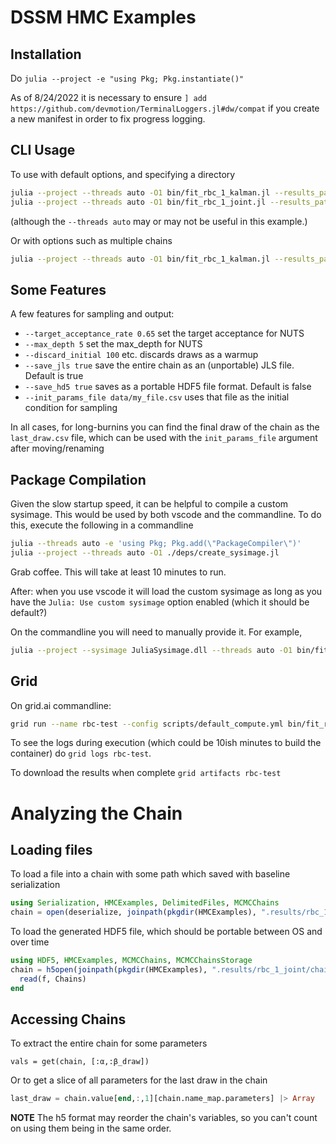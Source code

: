 # DSSM HMC Examples

## Installation
Do `julia --project -e "using Pkg; Pkg.instantiate()"`

As of 8/24/2022 it is necessary to ensure `] add https://github.com/devmotion/TerminalLoggers.jl#dw/compat` if you create a new manifest in order to fix progress logging.

## CLI Usage
To use with default options, and specifying a directory
```bash
julia --project --threads auto -O1 bin/fit_rbc_1_kalman.jl --results_path ./.results/rbc_1_kalman --overwrite_results true --num_samples 100
julia --project --threads auto -O1 bin/fit_rbc_1_joint.jl --results_path ./.results/rbc_1_joint --overwrite_results true --num_samples 100
```
(although the `--threads auto` may or may not be useful in this example.)

Or with options such as multiple chains
```bash
julia --project --threads auto -O1 bin/fit_rbc_1_kalman.jl --results_path ./.results/rbc_1_kalman --overwrite_results true --num_samples 1000 --num_chains 8
```

## Some Features
A few features for sampling and output:
- `--target_acceptance_rate 0.65` set the target acceptance for NUTS
- `--max_depth 5` set the max_depth for NUTS
- `--discard_initial 100` etc. discards draws as a warmup
- `--save_jls true`  save the entire chain as an (unportable) JLS file.  Default is true
- `--save_hd5 true` saves as a portable HDF5 file format.  Default is false
- `--init_params_file data/my_file.csv` uses that file as the initial condition for sampling

In all cases, for long-burnins you can find the final draw of the chain as the `last_draw.csv` file, which can be used with the `init_params_file` argument after moving/renaming
## Package Compilation
Given the slow startup speed, it can be helpful to compile a custom sysimage.  This would be used by both vscode and the commandline.  To do this, execute the following in a commandline
```bash
julia --threads auto -e 'using Pkg; Pkg.add(\"PackageCompiler\")'
julia --project --threads auto -O1 ./deps/create_sysimage.jl
```

Grab coffee.  This will take at least 10 minutes to run.

After: when you use vscode it will load the custom sysimage as long as you have the `Julia: Use custom sysimage` option enabled (which it should be default?)

On the commandline you will need to manually provide it.  For example, 
```bash
julia --project --sysimage JuliaSysimage.dll --threads auto -O1 bin/fit_rbc_1_kalman.jl --results_path ./.results/rbc_1_kalman --overwrite_results true --num_samples 1000
```
## Grid
On grid.ai commandline:
```bash
grid run --name rbc-test --config scripts/default_compute.yml bin/fit_rbc_1_kalman.jl --results_path ./.results/rbc_1_kalman --overwrite_results true --num_samples 100
```
To see the logs during execution (which could be 10ish minutes to build the container) do `grid logs rbc-test`.

To download the results when complete `grid artifacts rbc-test`

# Analyzing the Chain
## Loading files

To load a file into a chain with some path which saved with baseline serialization
```julia
using Serialization, HMCExamples, DelimitedFiles, MCMCChains
chain = open(deserialize, joinpath(pkgdir(HMCExamples), ".results/rbc_1_joint/chain.jls"))
```

To load the generated HDF5 file, which should be portable between OS and over time
```julia
using HDF5, HMCExamples, MCMCChains, MCMCChainsStorage
chain = h5open(joinpath(pkgdir(HMCExamples), ".results/rbc_1_joint/chain.h5"), "r") do f
  read(f, Chains)
end
```

## Accessing Chains
To extract the entire chain for some parameters
```
vals = get(chain, [:α,:β_draw])
```

Or to get a slice of all parameters for the last draw in the chain
```julia
last_draw = chain.value[end,:,1][chain.name_map.parameters] |> Array
```

**NOTE** The h5 format may reorder the chain's variables, so you can't count on using them being in the same order.
